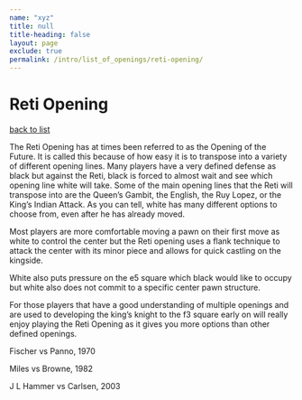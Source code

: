 ```yaml
---
name: "xyz"
title: null
title-heading: false
layout: page
exclude: true
permalink: /intro/list_of_openings/reti-opening/
---
```


# Reti Opening

[back to list](../../list_of_openings)



The Reti Opening has at times been referred to as the Opening of the Future. It is called this because of how easy it is to transpose into a variety of different opening lines. Many players have a very defined defense as black but against the Reti, black is forced to almost wait and see which opening line white will take. Some of the main opening lines that the Reti will transpose into are the Queen’s Gambit, the English, the Ruy Lopez, or the King’s Indian Attack. As you can tell, white has many different options to choose from, even after he has already moved.

Most players are more comfortable moving a pawn on their first move as white to control the center but the Reti opening uses a flank technique to attack the center with its minor piece and allows for quick castling on the kingside.

White also puts pressure on the e5 square which black would like to occupy but white also does not commit to a specific center pawn structure.

For those players that have a good understanding of multiple openings and are used to developing the king’s knight to the f3 square early on will really enjoy playing the Reti Opening as it gives you more options than other defined openings.






Fischer vs Panno, 1970

Miles vs Browne, 1982

J L Hammer vs Carlsen, 2003